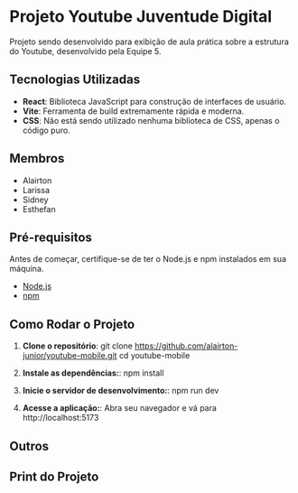 # Projeto Youtube Juventude Digital

Projeto sendo desenvolvido para exibição de aula prática sobre a estrutura do Youtube, desenvolvido pela Equipe 5.

## Tecnologias Utilizadas

- **React**: Biblioteca JavaScript para construção de interfaces de usuário.
- **Vite**: Ferramenta de build extremamente rápida e moderna.
 - **CSS**: Não está sendo utilizado nenhuma biblioteca de CSS, apenas o código puro.

## Membros 

 - Alairton
 - Larissa
 - Sidney
 - Esthefan 

## Pré-requisitos

Antes de começar, certifique-se de ter o Node.js e npm instalados em sua máquina.

- [Node.js](https://nodejs.org/)
- [npm](https://www.npmjs.com/)

## Como Rodar o Projeto

1. **Clone o repositório**:
   git clone https://github.com/alairton-junior/youtube-mobile.git
   cd youtube-mobile

2. **Instale as dependências:**:
   npm install
  
3. **Inicie o servidor de desenvolvimento:**:
   npm run dev

4. **Acesse a aplicação:**:
   Abra seu navegador e vá para http://localhost:5173

## Outros

## Print do Projeto


